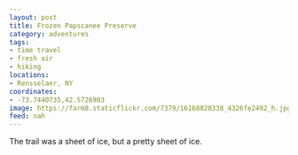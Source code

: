 ```yaml
---
layout: post
title: Frozen Papscanee Preserve
category: adventures
tags:
- time travel
- fresh air
- hiking
locations:
- Rensselaer, NY
coordinates:
- -73.7440735,42.5726903
image: https://farm8.staticflickr.com/7379/16168820338_4326fe2492_h.jpg
feed: nah
---
```


The trail was a sheet of ice, but a pretty sheet of ice.

<div class="photos">
<img src="https://farm8.staticflickr.com/7457/16354685401_64e059a19f_h.jpg" class="img-half" alt="">
<img src="https://farm8.staticflickr.com/7443/16354683421_e3dadd66e8_h.jpg" class="img-half" alt="">
<img src="https://farm8.staticflickr.com/7379/16168820338_4326fe2492_h.jpg"  alt="">
<img src="https://farm8.staticflickr.com/7421/16169067310_687bfc0c26_h.jpg" alt="">
<img src="https://farm9.staticflickr.com/8603/16168813218_45ce8f2f01_h.jpg" class="img-half" alt="">
<img src="https://farm8.staticflickr.com/7316/16168812768_50e6778961_h.jpg" class="img-half" alt="">
</div>
